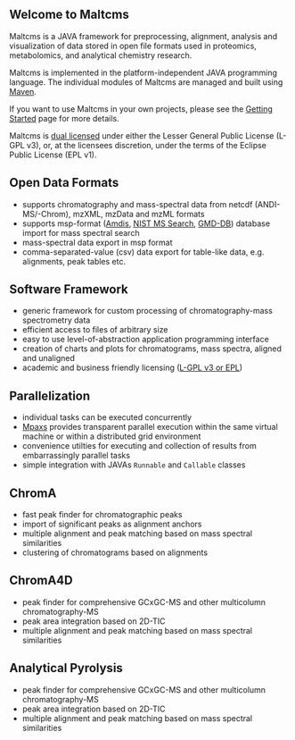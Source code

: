## Welcome to Maltcms
Maltcms is a JAVA framework for preprocessing, alignment, analysis and visualization of data stored in open file formats used in proteomics, metabolomics, and analytical chemistry research.

Maltcms is implemented in the platform-independent JAVA programming language. 
The individual modules of Maltcms are managed and built using [Maven](https://maven.apache.org).

If you want to use Maltcms in your own projects, please see the [Getting Started](gettingStarted.md) page for more details.

Maltcms is <a href="https://github.com/nilshoffmann/maltcms/blob/master/maltcms-resources/src/main/resources/licenses/LICENSE.maltcms.txt">dual licensed</a> under either the Lesser General Public License (L-GPL v3), or, at the licensees discretion, under the terms of the Eclipse Public License (EPL v1).

## Open Data Formats
* supports chromatography and mass-spectral data from netcdf (ANDI-MS/-Chrom), mzXML, mzData and mzML formats
* supports msp-format (<a alt="Amdis" href="https://chemdata.nist.gov/mass-spc/amdis/">Amdis</a>, <a alt="NIST MS Search" href="https://chemdata.nist.gov/mass-spc/ms-search/">NIST MS Search</a>, <a alt="Golm Metabolome Database" href="https://gmd.mpimp-golm.mpg.de/">GMD-DB</a>) database import for mass spectral search
* mass-spectral data export in msp format
* comma-separated-value (csv) data export for table-like data, e.g. alignments, peak tables etc.

## Software Framework
* generic framework for custom processing of chromatography-mass spectrometry data
* efficient access to files of arbitrary size
* easy to use level-of-abstraction application programming interface
* creation of charts and plots for chromatograms, mass spectra, aligned and unaligned
* academic and business friendly licensing (<a href="https://github.com/nilshoffmann/maltcms/blob/master/maltcms-resources/src/main/resources/licenses/LICENSE.maltcms.txt" title="License">L-GPL v3 or EPL</a>)

## Parallelization
* individual tasks can be executed concurrently
* <a alt="Modular parallelization and execution system" href="https://github.com/nilshoffmann/maltcms-cross/tree/master/mpaxs">Mpaxs</a> provides transparent parallel execution within the same virtual machine or within a distributed grid environment
* convenience utilties for executing and collection of results from embarrassingly parallel tasks
* simple integration with JAVAs `Runnable` and `Callable` classes

## ChromA
* fast peak finder for chromatographic peaks
* import of significant peaks as alignment anchors
* multiple alignment and peak matching based on mass spectral similarities
* clustering of chromatograms based on alignments

## ChromA4D
* peak finder for comprehensive GCxGC-MS and other multicolumn chromatography-MS
* peak area integration based on 2D-TIC
* multiple alignment and peak matching based on mass spectral similarities

## Analytical Pyrolysis
* peak finder for comprehensive GCxGC-MS and other multicolumn chromatography-MS
* peak area integration based on 2D-TIC
* multiple alignment and peak matching based on mass spectral similarities

